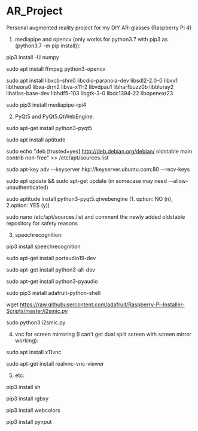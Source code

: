 # AR_Project
Personal augmented reality project for my DIY AR-glasses (Raspberry Pi 4)

1. mediapipe and opencv (only works for python3.7 with pip3 as (python3.7 -m pip install)):

pip3 install -U numpy

sudo apt install ffmpeg python3-opencv

sudo apt install libxcb-shm0 libcdio-paranoia-dev libsdl2-2.0-0 libxv1  libtheora0 libva-drm2 libva-x11-2 libvdpau1 libharfbuzz0b libbluray2 libatlas-base-dev libhdf5-103 libgtk-3-0 libdc1394-22 libopenexr23

sudo pip3 install mediapipe-rpi4


2. PyQt5 and PyQt5.QtWebEngine:

sudo apt-get install python3-pyqt5

sudo apt install aptitude

sudo echo "deb [trusted=yes]  http://deb.debian.org/debian/ oldstable main contrib non-free" >> /etc/apt/sources.list

sudo apt-key adv --keyserver hkp://keyserver.ubuntu.com:80 --recv-keys <SECOND KEY IN ERROR MESSAGE> 

sudo apt update && sudo apt-get update (in somecase may need --allow-unauthenticated)

sudo aptitude install python3-pyqt5.qtwebengine (1. option: NO (n), 2.option: YES (y))

sudo nano /etc/apt/sources.list and comment the newly added oldstable repository for safety reasons


3. speechrecognition:

pip3 install speechrecognition

sudo apt-get install portaudio19-dev

sudo apt-get install python3-all-dev

sudo apt-get install python3-pyaudio
  
sudo pip3 install adafruit-python-shell
  
wget https://raw.githubusercontent.com/adafruit/Raspberry-Pi-Installer-Scripts/master/i2smic.py
  
sudo python3 i2smic.py
  

4. vnc for screen mirroring (I can't get dual split screen with screen mirror working):

sudo apt install x11vnc

sudo apt-get install realvnc-vnc-viewer
  

5. etc:

pip3 install sh

pip3 install rgbxy

pip3 install webcolors

pip3 install pynput
